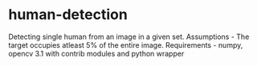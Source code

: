 # human-detection

Detecting single human from an image in a given set. 
Assumptions - The target occupies atleast 5% of the entire image.
Requirements - numpy, opencv 3.1 with contrib modules and python wrapper
